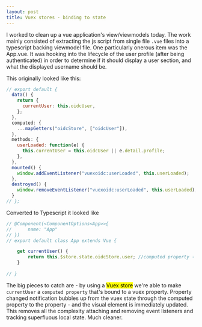 ```yaml
---
layout: post
title: Vuex stores - binding to state
---
```


I worked to clean up a vue application's view/viewmodels today.
The work mainly consisted of extracting the js script from single file `.vue` files into a typescript backing viewmodel file.
One particularly onerous item was the App.vue.  It was hooking into the lifecycle of the user profile (after being authenticated) in order to determine if it should display a user section, and what the displayed username should be.

This originally looked like this:

```js
// export default {
  data() {
    return {
      currentUser: this.oidcUser,
    };
  },
  computed: {
    ...mapGetters("oidcStore", ["oidcUser"]),
  },
  methods: {
    userLoaded: function(e) {
      this.currentUser = this.oidcUser || e.detail.profile;
    },
  },
  mounted() {
    window.addEventListener("vuexoidc:userLoaded", this.userLoaded);
  },
  destroyed() {
    window.removeEventListener("vuexoidc:userLoaded", this.userLoaded);
  }
// };
```

Converted to Typescript it looked like
```typescript
// @Component(<ComponentOptions<App>>{
//      name: "App"
// })
// export default class App extends Vue {

    get currentUser() {
        return this.$store.state.oidcStore.user; //computed property - gets refreshed with oidcStore.user is changed
    }
    
// }
```

The big pieces to catch are -
by using a <mark>Vuex store</mark> we're able to make `currentUser` a `computed property` that's bound to a vuex property.
Property changed notification bubbles up from the vuex state through the computed property to the property - and the visual element is immediately updated.
This removes all the complexity attaching and removing event listeners and tracking superfluous local state.
Much cleaner.

